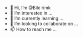- 👋 Hi, I’m @Bildirimk
- 👀 I’m interested in ...
- 🌱 I’m currently learning ...
- 💞️ I’m looking to collaborate on ...
- 📫 How to reach me ...

<!---
Bildirimk/Bildirimk is a ✨ special ✨ repository because its `README.md` (this file) appears on your GitHub profile.
You can click the Preview link to take a look at your changes.
--->
